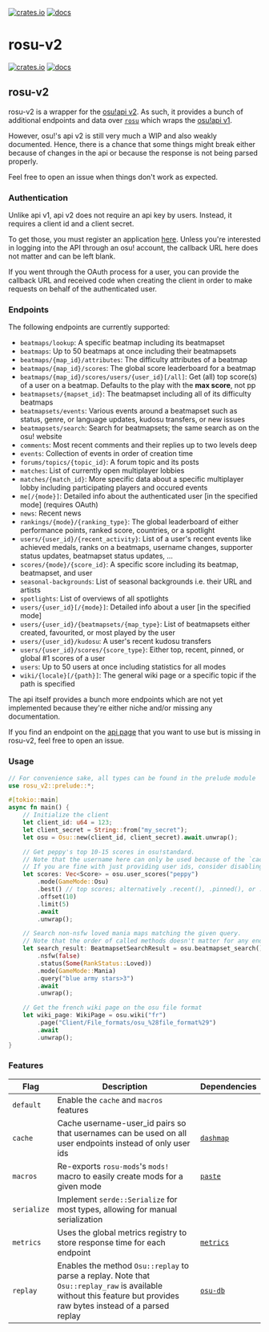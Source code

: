 [![crates.io](https://img.shields.io/crates/v/rosu-v2.svg)](https://crates.io/crates/rosu-v2) [![docs](https://docs.rs/rosu-v2/badge.svg)](https://docs.rs/rosu-v2)

# rosu-v2

<!-- cargo-rdme start -->

[![crates.io](https://img.shields.io/crates/v/rosu-v2.svg)](https://crates.io/crates/rosu-v2) [![docs](https://docs.rs/rosu-v2/badge.svg)](https://docs.rs/rosu-v2)

## rosu-v2

rosu-v2 is a wrapper for the [osu!api v2].
As such, it provides a bunch of additional endpoints and data over [`rosu`] which wraps the [osu!api v1].

However, osu!'s api v2 is still very much a WIP and also weakly documented. Hence, there is a chance that some things might break either because of changes in the api or because the response is not being parsed properly.

Feel free to open an issue when things don't work as expected.

### Authentication

Unlike api v1, api v2 does not require an api key by users. Instead, it requires a client id and a client secret.

To get those, you must register an application [here](https://osu.ppy.sh/home/account/edit#new-oauth-application).
Unless you're interested in logging into the API through an osu! account, the callback URL here does not matter and can be left blank.

If you went through the OAuth process for a user, you can provide the callback URL and received code
when creating the client in order to make requests on behalf of the authenticated user.

### Endpoints

The following endpoints are currently supported:

- `beatmaps/lookup`: A specific beatmap including its beatmapset
- `beatmaps`: Up to 50 beatmaps at once including their beatmapsets
- `beatmaps/{map_id}/attributes`: The difficulty attributes of a beatmap
- `beatmaps/{map_id}/scores`: The global score leaderboard for a beatmap
- `beatmaps/{map_id}/scores/users/{user_id}[/all]`: Get (all) top score(s) of a user on a beatmap. Defaults to the play with the __max score__, not pp
- `beatmapsets/{mapset_id}`: The beatmapset including all of its difficulty beatmaps
- `beatmapsets/events`: Various events around a beatmapset such as status, genre, or language updates, kudosu transfers, or new issues
- `beatmapsets/search`: Search for beatmapsets; the same search as on the osu! website
- `comments`: Most recent comments and their replies up to two levels deep
- `events`: Collection of events in order of creation time
- `forums/topics/{topic_id}`: A forum topic and its posts
- `matches`: List of currently open multiplayer lobbies
- `matches/{match_id}`: More specific data about a specific multiplayer lobby including participating players and occured events
- `me[/{mode}]`: Detailed info about the authenticated user [in the specified mode] (requires OAuth)
- `news`: Recent news
- `rankings/{mode}/{ranking_type}`: The global leaderboard of either performance points, ranked score, countries, or a spotlight
- `users/{user_id}/{recent_activity}`: List of a user's recent events like achieved medals, ranks on a beatmaps, username changes, supporter status updates, beatmapset status updates, ...
- `scores/{mode}/{score_id}`: A specific score including its beatmap, beatmapset, and user
- `seasonal-backgrounds`: List of seasonal backgrounds i.e. their URL and artists
- `spotlights`: List of overviews of all spotlights
- `users/{user_id}[/{mode}]`: Detailed info about a user [in the specified mode]
- `users/{user_id}/{beatmapsets/{map_type}`: List of beatmapsets either created, favourited, or most played by the user
- `users/{user_id}/kudosu`: A user's recent kudosu transfers
- `users/{user_id}/scores/{score_type}`: Either top, recent, pinned, or global #1 scores of a user
- `users`: Up to 50 users at once including statistics for all modes
- `wiki/{locale}[/{path}]`: The general wiki page or a specific topic if the path is specified

The api itself provides a bunch more endpoints which are not yet implemented because they're either niche and/or missing any documentation.

If you find an endpoint on the [api page](https://osu.ppy.sh/docs/index.html) that you want to use but is missing in rosu-v2, feel free to open an issue.

### Usage

```rust
// For convenience sake, all types can be found in the prelude module
use rosu_v2::prelude::*;

#[tokio::main]
async fn main() {
    // Initialize the client
    let client_id: u64 = 123;
    let client_secret = String::from("my_secret");
    let osu = Osu::new(client_id, client_secret).await.unwrap();

    // Get peppy's top 10-15 scores in osu!standard.
    // Note that the username here can only be used because of the `cache` feature.
    // If you are fine with just providing user ids, consider disabling this feature.
    let scores: Vec<Score> = osu.user_scores("peppy")
        .mode(GameMode::Osu)
        .best() // top scores; alternatively .recent(), .pinned(), or .firsts()
        .offset(10)
        .limit(5)
        .await
        .unwrap();

    // Search non-nsfw loved mania maps matching the given query.
    // Note that the order of called methods doesn't matter for any endpoint.
    let search_result: BeatmapsetSearchResult = osu.beatmapset_search()
        .nsfw(false)
        .status(Some(RankStatus::Loved))
        .mode(GameMode::Mania)
        .query("blue army stars>3")
        .await
        .unwrap();

    // Get the french wiki page on the osu file format
    let wiki_page: WikiPage = osu.wiki("fr")
        .page("Client/File_formats/osu_%28file_format%29")
        .await
        .unwrap();
}
```

### Features

| Flag        | Description                              | Dependencies
| ----------- | ---------------------------------------- | ------------
| `default`   | Enable the `cache` and `macros` features |
| `cache`     | Cache username-user_id pairs so that usernames can be used on all user endpoints instead of only user ids | [`dashmap`]
| `macros`    | Re-exports `rosu-mods`'s `mods!` macro to easily create mods for a given mode | [`paste`]
| `serialize` | Implement `serde::Serialize` for most types, allowing for manual serialization |
| `metrics`   | Uses the global metrics registry to store response time for each endpoint | [`metrics`]
| `replay`    | Enables the method `Osu::replay` to parse a replay. Note that `Osu::replay_raw` is available without this feature but provides raw bytes instead of a parsed replay | [`osu-db`]

[osu!api v2]: https://osu.ppy.sh/docs/index.html
[`rosu`]: https://github.com/MaxOhn/rosu
[osu!api v1]: https://github.com/ppy/osu-api/wiki
[`dashmap`]: https://docs.rs/dashmap
[`paste`]: https://docs.rs/paste
[`metrics`]: https://docs.rs/metrics
[`osu-db`]: https://docs.rs/osu-db

<!-- cargo-rdme end -->
